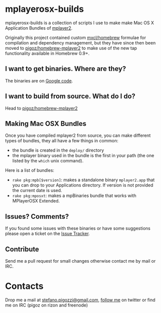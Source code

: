 mplayerosx-builds
=================
mplayerosx-builds is a collection of scripts I use to make make Mac OS X
Application Bundles of [mplayer2](http://www.mplayer2.org/).

Originally this project contained custom [mxcl/homebrew](http://github.com/mxcl/homebrew)
formulae for compilation and dependency management, but they have since
then been moved to [pigoz/homebrew-mplayer2](https://github.com/pigoz/homebrew-mplayer2)
to make use of the new tap functionality available in Homebrew 0.9+.

I want to get binaries. Where are they?
---------------------------------------
The binaries are on [Google code](http://code.google.com/p/mplayerosx-builds/).

I want to build from source. What do I do?
------------------------------------------
Head to [pigoz/homebrew-mplayer2](https://github.com/pigoz/homebrew-mplayer2)        

Making Mac OSX Bundles
----------------------
Once you have compiled mplayer2 from source, you can make different types of bundles, they all have a few things in common:

 *  the bundle is created in the `deploy/` directory
 *  the mplayer binary used in the bundle is the first in your path (the one listed by the `which` unix command).

Here is a list of bundles:

 *  `rake pkg:mpb[$version]`: makes a standalone binary `mplayer2.app` that you can drop to your Applications directory. If version is not provided the current date is used.
 *  `rake pkg:mposxt`: makes a mpBinaries bundle that works with MPlayerOSX Extended.

Issues? Comments?
-----------------
If you found some issues with these binaries or have some suggestions please open a ticket on the [Issue Tracker](https://github.com/pigoz/mplayerosx-builds/issues).

Contribute
----------
Send me a pull request for small changes otherwise contact me by mail or IRC.

Contacts
========
Drop me a mail at stefano.pigozzi@gmail.com, [follow me](http://twitter.com/pigoz) on twitter or find me on IRC (pigoz on rizon and freenode)
